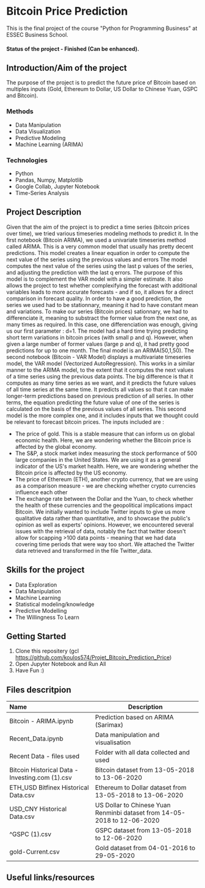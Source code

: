 # Bitcoin Price Prediction
This is the final project of the course "Python for Programming Business" at ESSEC Business School. 
#### Status of the project - Finished (Can be enhanced).

## Introduction/Aim of the project

The purpose of the project is to predict the future price of Bitcoin based on multiples inputs (Gold, Ethereum to Dollar, US Dollar to Chinese Yuan, GSPC and Bitcoin).

### Methods
* Data Manipulation
* Data Visualization
* Predictive Modeling
* Machine Learning (ARIMA)

### Technologies
* Python
* Pandas, Numpy, Matplotlib
* Google Collab, Jupyter Notebook
* Time-Series Analysis

## Project Description

Given that the aim of the project is to predict a time series (bitcoin prices over time), we tried various timeseries modeling methods to predict it.
In the first notebook (Bitcoin ARIMA), we used a univariate timeseries method called ARIMA. This is a very common model that usually has pretty decent predictions. This model creates a linear equation in order to compute the next value of the series using the previous values and errors The model computes the next value of the series using the last p values of the series, and adjusting the prediction with the last q errors. 
The purpose of this model is to complement the VAR model with a simpler estimate. It also allows the project to test whether complexifying the forecast with additional variables leads to more accurate forecasts - and if so, it allows for a direct comparison in forecast quality.
In order to have a good prediction, the series we used had to be stationnary, meaning it had to have constant mean and variations. To make our series (Bitcoin prices) sationnary, we had to differenciate it, meaning to substract the former value from the next one, as many times as required. In this case, one differenciation was enough, giving us our first parameter : d=1.
The model had a hard time trying predicting short term variations in bitcoin prices (with small p and q). However, when given a large number of former values (large p and q), it had pretty good predictions for up to one month. 
The final model is an ARIMA(50,1,50).
The second notebook (Bitcoin - VAR Model) displays a multivariate timeseries model, the VAR model (Vectorized AutoRegression).
This works in a similar manner to the ARIMA model, to the extent that it computes the next values of a time series using the previous data points. The big difference is that it computes as many time series as we want, and it predicts the future values of all time series at the same time. It predicts all values so that it can make longer-term predictions based on previous prediction of all series. In other terms, the equation predicting the future value of one of the series is calculated on the basis of the previous values of all series.
This second model is the more complex one, and it includes inputs that we thought could be relevant to forecast bitcoin prices.
The inputs included are : 
- The price of gold. This is a stable measure that can inform us on global economic health. Here, we are wondering whether the Bitcoin price is affected by the global economy.
- The S&P, a stock market index measuring the stock performance of 500 large companies in the United States. We are using it as a general indicator of the US's market health. Here, we are wondering whether the Bitcoin price is affected by the US economy.
- The price of Ethereum (ETH), another crypto currency, that we are using as a comparison measure - we are checking whether crypto currencies influence each other 
- The exchange rate between the Dollar and the Yuan, to check whether the health of these currencies and the geopolitical implications impact Bitcoin. 
We initially wanted to include Twitter inputs to give us more qualitative data rather than quantitative, and to showcase the public's opinion as well as experts' opinions. However, we encountered several issues with the retrieval of data, notably the fact that twitter doesn't allow for scapping >100 data points - meaning that we had data covering time periods that were way too short. We attached the Twitter data retrieved and transformed in the file Twitter_data.

## Skills for the project

* Data Exploration
* Data Manipulation
* Machine Learning
* Statistical modeling/knowledge
* Predictive Modelling
* The Willingness To Learn

## Getting Started

1. Clone this repositery (gcl https://github.com/koulos574/Projet_Bitcoin_Prediction_Price)
2. Open Jupyter Notebook and Run All
3. Have Fun :)

## Files descritpion

| Name                   | Description |
| :---                    | --- |
| Bitcoin - ARIMA.ipynb   | Prediction based on ARIMA (Sarimax)| 
| Recent_Data.ipynb       | Data manipulation and visualisation | 
| Recent Data - files used| Folder with all data collected and used| 
| Bitcoin Historical Data - Investing.com (1).csv | Bitcoin dataset from 13-05-2018 to 13-06-2020| 
| ETH_USD Bitfinex Historical Data.csv | Ethereum to Dollar dataset from 13-05-2018 to 13-06-2020| 
| USD_CNY Historical Data.csv| US Dollar to Chinese Yuan Renminbi dataset from 14-05-2018 to 12-06-2020 | 
| ^GSPC (1).csv | GSPC dataset from 13-05-2018 to 12-06-2020 | 
| gold-Current.csv| Gold dataset from 04-01-2016 to 29-05-2020|

## Useful links/resources

